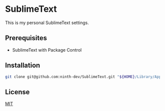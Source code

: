 # SublimeText

This is my personal SublimeText settings.

## Prerequisites

- SublimeText with Package Control

## Installation

```sh
git clone git@github.com:ninth-dev/SublimeText.git "${HOME}/Library/Application Support/Sublime Text/Packages/User"
```

## License
[MIT](https://choosealicense.com/licenses/mit/)
